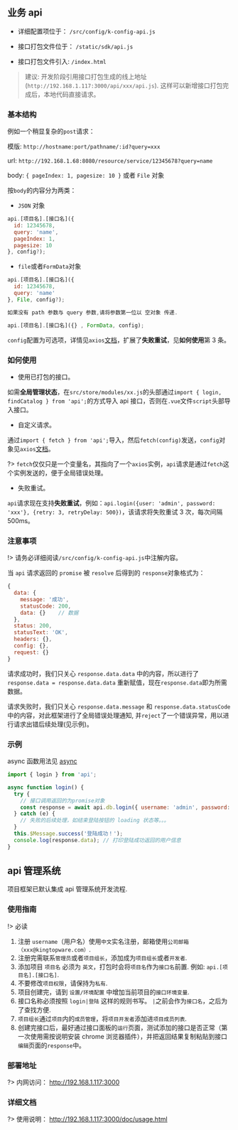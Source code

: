 ## 业务 api

* 详细配置项位于： `/src/config/k-config-api.js`

* 接口打包文件位于： `/static/sdk/api.js`

* 接口打包文件引入: `/index.html`

> 建议: 开发阶段引用接口打包生成的线上地址(`http://192.168.1.117:3000/api/xxx/api.js`).
> 这样可以新增接口打包完成后，本地代码直接请求。

### 基本结构

例如一个稍显复杂的`post`请求：

模版: `http://hostname:port/pathname/:id?query=xxx`

url: `http://192.168.1.68:8080/resource/service/12345678?query=name`

body: `{ pageIndex: 1, pagesize: 10 }` 或者 `File` 对象

按`body`的内容分为两类：

* `JSON` 对象

```js
api.[项目名].[接口名]({
  id: 12345678,
  query: 'name',
  pageIndex: 1,
  pagesize: 10
}, config?);
```

* `file`或者`FormData`对象

```js
api.[项目名].[接口名]({
  id: 12345678,
  query: 'name'
}, File, config?);

如果没有 path 参数与 query 参数,请将参数第一位以 空对象 传递.

api.[项目名].[接口名]({} , FormData, config);
```

`config`配置为可选项，详情见`axios`[文档](https://www.npmjs.com/package/axios#request-config)，扩展了**失败重试**，见**如何使用**第 3 条。

### 如何使用

* 使用已打包的接口。

如需**全局管理状态**，在`src/store/modules/xx.js`的头部通过`import { login, findCatalog } from 'api';`的方式导入 api 接口，否则在`.vue`文件`script`头部导入接口。

* 自定义请求。

通过`import { fetch } from 'api';`导入，然后`fetch(config)`发送，`config`对象见`axios`[文档](https://www.npmjs.com/package/axios#request-config)。

?> `fetch`仅仅只是一个变量名，其指向了一个`axios`实例，`api`请求是通过`fetch`这个实例发送的，便于全局错误处理。

* 失败重试。

`api`请求现在支持**失败重试**，例如：`api.login({user: 'admin', password: 'xxx'}, {retry: 3, retryDelay: 500})`，该请求将失败重试 3 次，每次间隔 500ms。

### 注意事项

!> 请务必详细阅读`/src/config/k-config-api.js`中注解内容。

当 `api` 请求返回的 `promise` 被 `resolve` 后得到的 `response`对象格式为：

```js
{
  data: {
    message: '成功',
    statusCode: 200,
    data: {}    // 数据
  },
  status: 200,
  statusText: 'OK',
  headers: {},
  config: {},
  request: {}
}
```

请求成功时，我们只关心 `response.data.data` 中的内容，所以进行了 `response.data = response.data.data` 重新赋值，现在`response.data`即为所需数据。

请求失败时，我们只关心 `response.data.message` 和 `response.data.statusCode` 中的内容，对此框架进行了全局错误处理通知, 并`reject`了一个错误异常，用以进行请求出错后续处理(见示例)。

### 示例

async 函数用法见 [async](http://es6.ruanyifeng.com/#docs/async)

```js
import { login } from 'api';

async function login() {
  try {
    // 接口调用返回的为promise对象
    const response = await api.db.login({ username: 'admin', password: 123456 });
  } catch (e) {
    // 失败的后续处理，如结束登陆按钮的 loading 状态等。。。
  }
  this.$Message.success('登陆成功！');
  console.log(response.data); // 打印登陆成功返回的用户信息
}
```

## api 管理系统

项目框架已默认集成 api 管理系统开发流程.

### 使用指南

!> 必读

1. 注册 `username`（用户名）使用`中文`实名注册，邮箱使用`公司邮箱（xxx@kingtopware.com）`.
2. 注册完需联系`管理员`或者`项目组长`，添加成为`项目组长`或者`开发者`.
3. 添加项目 `项目名` 必须为 `英文`，打包时会将`项目名`作为`接口名`前置. 例如: `api.[项目名].[接口名]`.
4. 不要修改`项目权限`，请保持为`私有`.
5. 项目创建完，请到 `设置/环境配置` 中增加当前项目的`接口环境变量`.
6. 接口名称必须按照 `login|登陆` 这样的规则书写。 `|`之前会作为`接口名`，之后为了查找方便.
7. `项目组长`通过`项目`内的`成员管理`，将`项目开发者`添加进`项目成员列表`.
8. 创建完接口后，最好通过接口面板的`运行`页面，测试添加的接口是否正常（第一次使用需按说明安装 chrome 浏览器插件），并把返回结果复制粘贴到接口`编辑`页面的`response`中。

### 部署地址

?> 内网访问： http://192.168.1.117:3000

### 详细文档

?> 使用说明： http://192.168.1.117:3000/doc/usage.html
